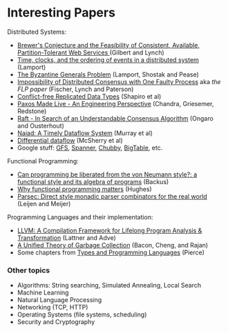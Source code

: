 Interesting Papers
==================

Distributed Systems:
* [Brewer's Conjecture and the Feasibility of Consistent, Available, Partition-Tolerant Web Services ](http://citeseerx.ist.psu.edu/viewdoc/download?doi=10.1.1.187.8727&rep=rep1&type=pdf) (Gilbert and Lynch)
* [Time, clocks, and the ordering of events in a distributed system](http://research.microsoft.com/en-us/um/people/lamport/pubs/time-clocks.pdf) (Lamport)
* [The Byzantine Generals Problem](http://people.cs.uchicago.edu/~shanlu/teaching/33100_wi15/papers/byz.pdf) (Lamport, Shostak and Pease)
* [Impossibility of Distributed Consensus with One Faulty Process](http://macs.citadel.edu/rudolphg/csci604/ImpossibilityofConsensus.pdf) aka *the FLP paper* (Fischer, Lynch and Paterson)
* [Conflict-free Replicated Data Types](http://gsd.di.uminho.pt/members/cbm/members/cbm/ps/sss2011.pdf) (Shapiro et al)
* [Paxos Made Live - An Engineering Perspective](http://roxanageambasu.github.io/ds2-class/papers/chandra-paxos.pdf) (Chandra, Griesemer, Redstone)
* [Raft - In Search of an Understandable Consensus Algorithm](http://ramcloud.stanford.edu/raft.pdf) (Ongaro and Ousterhout)
* [Naiad: A Timely Dataflow System](https://users.soe.ucsc.edu/~abadi/Papers/naiad_final.pdf) (Murray et al)
* [Differential dataflow](http://cidrdb.org/cidr2013/Papers/CIDR13_Paper111.pdf) (McSherry et al)
* Google stuff: [GFS](http://static.googleusercontent.com/media/research.google.com/en/us/archive/gfs-sosp2003.pdf), [Spanner](http://static.googleusercontent.com/media/research.google.com/en/us/archive/spanner-osdi2012.pdf), [Chubby](http://static.googleusercontent.com/media/research.google.com/en/us/archive/chubby-osdi06.pdf), [BigTable](http://static.googleusercontent.com/media/research.google.com/en/us/archive/bigtable-osdi06.pdf), etc.

Functional Programming:
* [Can programming be liberated from the von Neumann style?: a functional style and its algebra of programs](https://www.cs.ucf.edu/~dcm/Teaching/COT4810-Fall%202012/Literature/Backus.pdf) (Backus)
* [Why functional programming matters](http://ipaper.googlecode.com/git-history/8070869c59470de474515000e3af74f8958b2161/John-Hughes/The%20Computer%20Journal-1989-Hughes-98-107.pdf) (Hughes)
* [Parsec: Direct style monadic parser combinators for the real world](http://dspace.library.uu.nl/bitstream/handle/1874/2535/2001-35.pdf) (Leijen and Meijer)

Programming Languages and their implementation:
* [LLVM: A Compilation Framework for Lifelong Program Analysis & Transformation](http://wwwi10.lrr.in.tum.de/~gerndt/home/Teaching/HPCSeminar/llvm_lifelong_program_analysispdf.pdf) (Lattner and Adve)
* [A Unified Theory of Garbage Collection](http://www.cs.virginia.edu/~cs415/reading/bacon-garbage.pdf) (Bacon, Cheng, and Rajan)
* Some chapters from [Types and Programming Languages](https://www.cis.upenn.edu/~bcpierce/tapl/) (Pierce)

### Other topics

* Algorithms: String searching, Simulated Annealing, Local Search
* Machine Learning
* Natural Language Processing
* Networking (TCP, HTTP)
* Operating Systems (file systems, scheduling)
* Security and Cryptography
